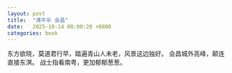 ```yaml
---
layout: post
title:  "清平乐 会昌"
date:   2025-10-14 00:00:20 +0800
categories: book
---
```

东方欲晓，莫道君行早，踏遍青山人未老，风景这边独好。
会昌城外高峰，颠连直接东溟。
战士指看南粤，更加郁郁葱葱。


 







